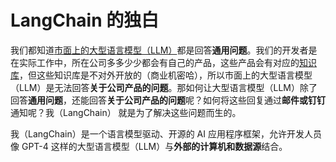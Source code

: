 # LangChain 的独白

我们都知道[市面上的大型语言模型（LLM）](https://ai.fullstack.ren/basic/large-model-material)都是回答**通用问题**。我们的开发者是在实际工作中，所在公司多多少少都会有自己的产品，这些产品会有对应的[知识库](https://ai.fullstack.ren/basic/large-model-architecture)，但这些知识库是不对外开放的（商业机密哈），所以市面上的大型语言模型（LLM）是无法回答**关于公司产品的问题**。那如何让大型语言模型（LLM）除了回答**通用问题**，还能回答**关于公司产品的问题**呢？如何将这些回复通过**邮件或钉钉**通知呢？我（LangChain） 就是为了解决这些问题而生的。

我（LangChain）是一个语言模型驱动、开源的 AI 应用程序框架，允许开发人员像 GPT-4 这样的大型语言模型（LLM）与**外部的计算机和数据源**结合。